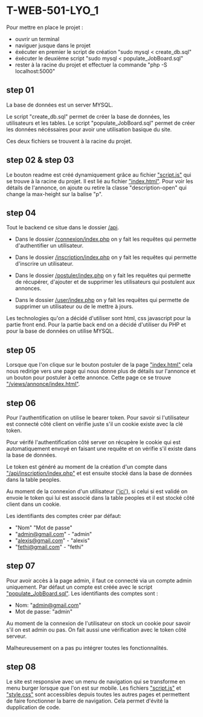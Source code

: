 # T-WEB-501-LYO_1

Pour mettre en place le projet :
 - ouvrir un terminal
 - naviguer jusque dans le projet
 - éxécuter en premier le script de création "sudo mysql < create_db.sql"
 - éxécuter le deuxième script "sudo mysql < populate_JobBoard.sql"
 - rester à la racine du projet et effectuer la commande "php -S localhost:5000"

## step 01 

La base de données est un server MYSQL.

Le script "create_db.sql" permet de créer la base de données, les utilisateurs et les tables.
Le script "populate_JobBoard.sql" permet de créer les données nécéssaires pour avoir une utilisation basique du site.

Ces deux fichiers se trouvent à la racine du projet.

## step 02 & step 03

Le bouton readme est créé dynamiquement grâce au fichier ["script.js"](./script.js) qui se trouve à la racine du projet. Il est lié au fichier ["index.html"](./index.html). Pour voir les détails de l'annonce, on ajoute ou retire la classe "description-open" qui change la max-height sur la balise "p".


## step 04 

Tout le backend ce situe dans le dossier [/api](./api/).
 - Dans le dossier [/connexion/index.php](./api/connexion/index.php) on y fait les requêtes qui permette d'authentifier un utilisateur.

 - Dans le dossier [/inscription/index.php](./api/inscription/index.php) on y fait les requêtes qui permette d'inscrire un utilisateur.

 - Dans le dossier [/postuler/index.php](./api/postuler/index.php) on y fait les requêtes qui permette de récupérer, d'ajouter et de supprimer les utilisateurs qui postulent aux annonces.

 - Dans le dossier [/user/index.php](./api/user/index.php) on y fait les requêtes qui permette de supprimer un utilisateur ou de le mettre à jours.

Les technologies qu'on a décidé d'utiliser sont html, css javascript pour la partie front end.
Pour la partie back end on a décidé d'utiliser du PHP et pour la base de données on utilise MYSQL.

## step 05

Lorsque que l'on clique sur le bouton postuler de la page ["index.html"](./index.html) cela nous redirige vers une page qui nous donne plus de détails sur l'annonce et un bouton pour postuler à cette annonce. Cette page ce se trouve ["/views/annonce/index.html"](./views/annonce/index.html).

## step 06

Pour l'authentification on utilise le bearer token. Pour savoir si l'utilisateur est connecté côté client on vérifie juste s'il un cookie existe avec la clé token.

Pour vérifé l'authentification côté server on récupère le cookie qui est automatiquement envoyé en faisant une requête et on vérifie s'il existe dans la base de données.

Le token est généré au moment de la création d'un compte dans ["/api/inscription/index.php"](./api/inscription/index.php) et est ensuite stocké dans la base de données dans la table peoples.

Au moment de la connexion d'un utilisateur (['ici'](./api/connexion/index.php)), si celui si est validé on envoie le token qui lui est associé dans la table peoples et il est stocké côté client dans un cookie.

Les identifiants des comptes créer par défaut:
 - "Nom" "Mot de passe"
 - "admin@gmail.com" - "admin"
 - "alexis@gmail.com" - "alexis"
 - "fethi@gmail.com" - "fethi"

## step 07 

Pour avoir accès à la page admin, il faut ce connecté via un compte admin uniquement.
Par défaut un compte est créée avec le script ["populate_JobBoard.sql"](./populate_JobBoard.sql). Les identifiants des comptes sont :
 - Nom: "admin@gmail.com" 
 - Mot de passe: "admin"

Au moment de la connexion de l'utilisateur on stock un cookie pour savoir s'il on est admin ou pas.
On fait aussi une vérification avec le token côté serveur.

 Malheureusement on a pas pu intégrer toutes les fonctionnalités.

## step 08 

Le site est responsive avec un menu de navigation qui se transforme en menu burger lorsque que l'on est sur mobile.
Les fichiers ["script.js"](./script.js) et ["style.css"](./style.css) sont accessibles depuis toutes les autres pages et permettent de faire fonctionner la barre de navigation. Cela permet d'évité la dupplication de code.

